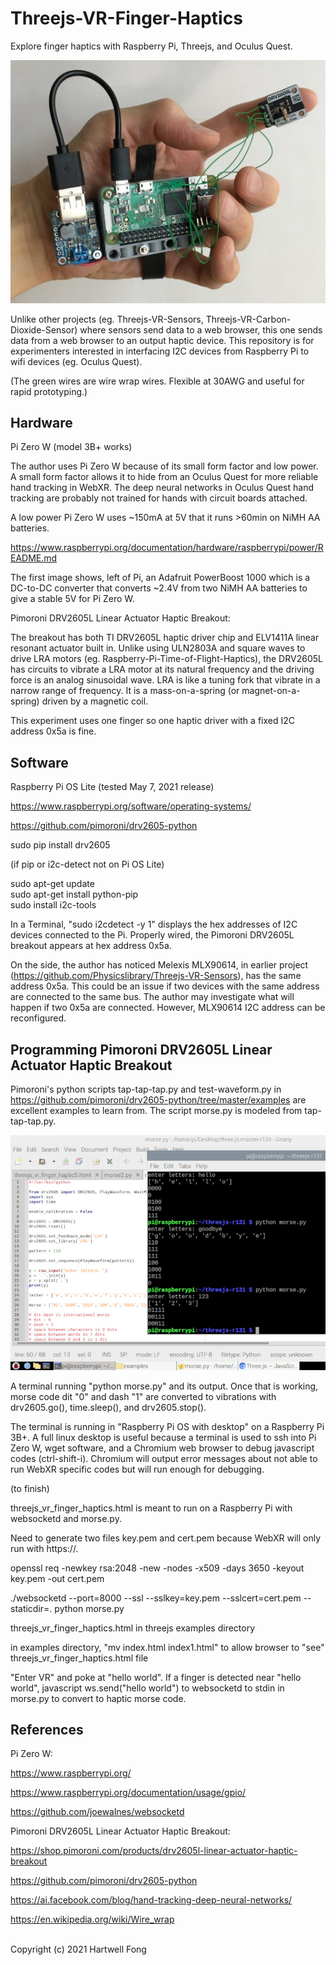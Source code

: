 # Threejs-VR-Finger-Haptics
Explore finger haptics with Raspberry Pi, Threejs, and Oculus Quest.<br>

<img src="1.jpg" width="512">

Unlike other projects (eg. Threejs-VR-Sensors, Threejs-VR-Carbon-Dioxide-Sensor) where sensors send data to a web browser, this one sends data from a web browser to an output haptic device. This repository is for experimenters interested in interfacing I2C devices from Raspberry Pi to wifi devices (eg. Oculus Quest).<br>

(The green wires are wire wrap wires. Flexible at 30AWG and useful for rapid prototyping.)<br>

## Hardware

Pi Zero W (model 3B+ works)<br>

The author uses Pi Zero W because of its small form factor and low power. A small form factor allows it to hide from an Oculus Quest for more reliable hand tracking in WebXR. The deep neural networks in Oculus Quest hand tracking are probably not trained for hands with circuit boards attached.<br>

A low power Pi Zero W uses ~150mA at 5V that it runs >60min on NiMH AA batteries.<br>

https://www.raspberrypi.org/documentation/hardware/raspberrypi/power/README.md

The first image shows, left of Pi, an Adafruit PowerBoost 1000 which is a DC-to-DC converter that converts ~2.4V from two NiMH AA batteries to give a stable 5V for Pi Zero W.<br>

Pimoroni DRV2605L Linear Actuator Haptic Breakout:<br>

The breakout has both TI DRV2605L haptic driver chip and ELV1411A linear resonant actuator built in. Unlike using ULN2803A and square waves to drive LRA motors (eg. Raspberry-Pi-Time-of-Flight-Haptics), the DRV2605L has circuits to vibrate a LRA motor at its natural frequency and the driving force is an analog sinusoidal wave. LRA is like a tuning fork that vibrate in a narrow range of frequency. It is a mass-on-a-spring (or magnet-on-a-spring) driven by a magnetic coil.<br>

This experiment uses one finger so one haptic driver with a fixed I2C address 0x5a is fine.<br>

## Software

Raspberry Pi OS Lite (tested May 7, 2021 release)<br>

https://www.raspberrypi.org/software/operating-systems/

https://github.com/pimoroni/drv2605-python

sudo pip install drv2605

(if pip or i2c-detect not on Pi OS Lite)<br>

sudo apt-get update<br>
sudo apt-get install python-pip<br>
sudo install i2c-tools<br>

In a Terminal, "sudo i2cdetect -y 1" displays the hex addresses of I2C devices connected to the Pi. Properly wired, the Pimoroni DRV2605L breakout appears at hex address 0x5a.<br>

On the side, the author has noticed Melexis MLX90614, in earlier project (https://github.com/Physicslibrary/Threejs-VR-Sensors), has the same address 0x5a. This could be an issue if two devices with the same address are connected to the same bus. The author may investigate what will happen if two 0x5a are connected. However, MLX90614 I2C address can be reconfigured.<br>

## Programming Pimoroni DRV2605L Linear Actuator Haptic Breakout

Pimoroni's python scripts tap-tap-tap.py and test-waveform.py in https://github.com/pimoroni/drv2605-python/tree/master/examples are excellent examples to learn from. The script morse.py is modeled from tap-tap-tap.py.<br>

<img src="2.jpg" width="800">

A terminal running "python morse.py" and its output. Once that is working, morse code dit "0" and dash "1" are converted to vibrations with drv2605.go(), time.sleep(), and drv2605.stop().<br>

The terminal is running in "Raspberry Pi OS with desktop" on a Raspberry Pi 3B+. A full linux desktop is useful because a terminal is used to ssh into Pi Zero W, wget software, and a Chromium web browser to debug javascript codes (ctrl-shift-i). Chromium will output error messages about not able to run WebXR specific codes but will run enough for debugging.<br>

(to finish)<br>

threejs_vr_finger_haptics.html is meant to run on a Raspberry Pi with websocketd and morse.py.<br>

Need to generate two files key.pem and cert.pem because WebXR will only run with https://.<br>

openssl req -newkey rsa:2048 -new -nodes -x509 -days 3650 -keyout key.pem -out cert.pem<br>

./websocketd --port=8000 --ssl --sslkey=key.pem --sslcert=cert.pem --staticdir=. python morse.py<br>

threejs_vr_finger_haptics.html in threejs examples directory<br>

in examples directory, "mv index.html index1.html" to allow browser to "see" threejs_vr_finger_haptics.html file<br>

"Enter VR" and poke at "hello world". If a finger is detected near "hello world", javascript ws.send("hello world") to websocketd to stdin in morse.py to convert to haptic morse code.<br>


## References

Pi Zero W:<br>

https://www.raspberrypi.org/

https://www.raspberrypi.org/documentation/usage/gpio/

https://github.com/joewalnes/websocketd

Pimoroni DRV2605L Linear Actuator Haptic Breakout:<br>

https://shop.pimoroni.com/products/drv2605l-linear-actuator-haptic-breakout

https://github.com/pimoroni/drv2605-python

https://ai.facebook.com/blog/hand-tracking-deep-neural-networks/

https://en.wikipedia.org/wiki/Wire_wrap

<br>Copyright (c) 2021 Hartwell Fong
